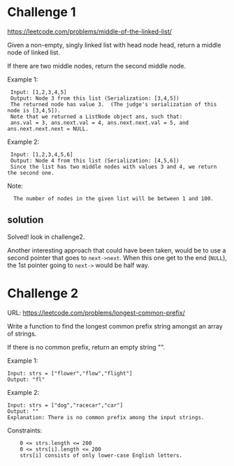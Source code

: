 # Challenge 1
https://leetcode.com/problems/middle-of-the-linked-list/

Given a non-empty, singly linked list with head node head, return a middle node of linked list.

If there are two middle nodes, return the second middle node.

 

 Example 1:
```
 Input: [1,2,3,4,5]
 Output: Node 3 from this list (Serialization: [3,4,5])
 The returned node has value 3.  (The judge's serialization of this node is [3,4,5]).
 Note that we returned a ListNode object ans, such that:
 ans.val = 3, ans.next.val = 4, ans.next.next.val = 5, and ans.next.next.next = NULL.
```
 Example 2:
```
 Input: [1,2,3,4,5,6]
 Output: Node 4 from this list (Serialization: [4,5,6])
 Since the list has two middle nodes with values 3 and 4, we return the second one.
``` 

Note:
```
  The number of nodes in the given list will be between 1 and 100.
```
## solution
Solved! look in challenge2.

Another interesting approach that could have been taken, would be to use a second pointer that goes to `next->next`. When this one get to the end (`NULL`), the 1st pointer going to `next->` would be half way. 

# Challenge 2
URL: https://leetcode.com/problems/longest-common-prefix/


Write a function to find the longest common prefix string amongst an array of strings.

If there is no common prefix, return an empty string "".

 

Example 1:
```
Input: strs = ["flower","flow","flight"]
Output: "fl"
```
Example 2:
```
Input: strs = ["dog","racecar","car"]
Output: ""
Explanation: There is no common prefix among the input strings.
```
 

Constraints:
```
    0 <= strs.length <= 200
    0 <= strs[i].length <= 200
    strs[i] consists of only lower-case English letters.
```


